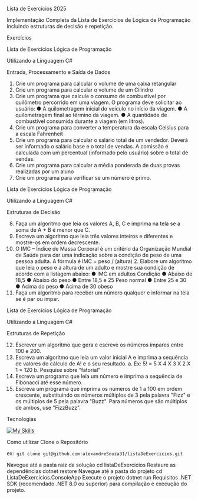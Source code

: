 ﻿Lista de Exercícios 2025

Implementação Completa da Lista de Exercícios de Lógica de Programação incluindo estruturas de decisão e repetição.

Exercícios

Lista de Exercícios Lógica de Programação

Utilizando a Linguagem C#

Entrada, Processamento e Saída de Dados

1. Crie um programa para calcular o volume de uma caixa retangular
2. Crie um programa para calcular o volume de um Cilindro
3. Crie um programa que calcule o consumo de combustível por quilômetro percorrido em uma viagem. O
programa deve solicitar ao usuário:
● A quilometragem inicial do veículo no início da viagem.
● A quilometragem final ao término da viagem.
● A quantidade de combustível consumida durante a viagem (em litros).
4. Crie um programa para converter a temperatura da escala Celsius para a escala Fahrenheit
5. Crie um programa para calcular o salário total de um vendedor. Deverá ser informado o salário base e o total de
vendas. A comissão é calculada com um percentual (informado pelo usuário) sobre o total de vendas.
6. Crie um programa para calcular a média ponderada de duas provas realizadas por um aluno
7. Crie um programa para verificar se um número é primo.

Lista de Exercícios Lógica de Programação

Utilizando a Linguagem C#

Estruturas de Decisão

8. Faça um algoritmo que leia os valores A, B, C e imprima na tela se a soma de A + B é menor que C.
9. Escreva um algoritmo que leia três valores inteiros e diferentes e mostre-os em ordem decrescente.
10. O IMC – Índice de Massa Corporal é um critério da Organização Mundial de Saúde para dar uma indicação sobre
a condição de peso de uma pessoa adulta. A fórmula é IMC = peso / (altura) 2. Elabore um algoritmo que leia o
peso e a altura de um adulto e mostre sua condição de acordo com a listagem abaixo:
● IMC em adultos Condição
● Abaixo de 18,5
● Abaixo do peso
● Entre 18,5 e 25 Peso normal
● Entre 25 e 30
● Acima do peso
● Acima de 30 obeso
11. Faça um algoritmo para receber um número qualquer e informar na tela se é par ou ímpar.

Lista de Exercícios Lógica de Programação

Utilizando a Linguagem C#

Estruturas de Repetição

12. Escrever um algoritmo que gera e escreve os números ímpares entre 100 e 200.
13. Escreva um algoritmo que leia um valor inicial A e imprima a sequência de valores do cálculo de A! e o seu
resultado.
a. Ex: 5! = 5 X 4 X 3 X 2 X 1 = 120
b. Pesquise sobre “fatorial”
14. Escreva um programa que leia um número e imprima a sequência de Fibonacci até esse número.
15. Escreva um programa que imprima os números de 1 a 100 em ordem crescente, substituindo os números
múltiplos de 3 pela palavra "Fizz" e os múltiplos de 5 pela palavra "Buzz". Para números que são múltiplos de
ambos, use "FizzBuzz".

Tecnologias

[![My Skills](https://skillicons.dev/icons?i=cs,dotnet,git&theme=light)](https://skillicons.dev)


Como utilizar
Clone o Repositório

ex:``` git clone git@github.com:alexandreSouza31/listaDeExercicios.git```

Navegue até a pasta raiz da solução
cd listaDeExercicios
Restaure as dependências
dotnet restore
Navegue até a pasta do projeto
cd ListaDeExercicios.ConsoleApp
Execute o projeto
dotnet run
Requisitos
.NET SDK (recomendado .NET 8.0 ou superior) para compilação e execução do projeto.